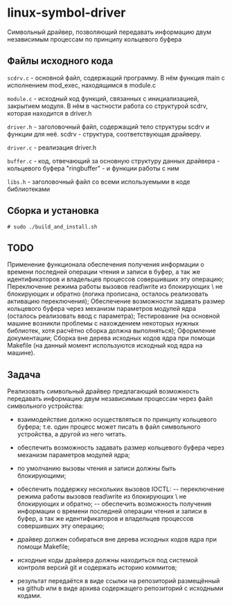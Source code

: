 # linux-symbol-driver
Символьный драйвер, позволяющий передавать информацию двум независимым процессам по принципу кольцевого буфера

## Файлы исходного кода
`scdrv.c` - основной файл, содержащий программу. В нём функция main с исполнением mod_exec, находящимся в module.c

`module.c` - исходный код функций, связанных с инициализацией, закрытием модуля. В нём в частности работа со структурой scdrv, которая находится в driver.h

`driver.h` - заголовочный файл, содержащий тело структуры scdrv и функции для неё. scdrv - структура, соответствующая драйверу. 

`driver.c` - реализация driver.h

`buffer.c` - код, отвечающий за основную структуру данных драйвера - кольцевого буфера "ringbuffer" - и функции работы с ним

`libs.h` - заголовочный файл со всеми используемыми в коде библиотеками

## Сборка и установка
`# sudo ./build_and_install.sh`

## TODO
Применение функционала обеспечения получения информации о времени последней операции чтения и записи в буфер, а так же идентификаторов и владельцев процессов совершивших эту операцию;
Переключение режима работы вызовов read\write из блокирующих \ не блокирующих и обратно (логика прописана, осталось реализовать активацию переключения);
Обеспечение возможности задавать размер кольцевого буфера через механизм параметров модулей ядра (осталось реализовать ввод с параметра);
Тестирование (на основной машине возникли проблемы с нахождением некоторых нужных библиотек, хотя расчётно сборка должна выполняться);
Оформление документации;
Сборка вне дерева исходных кодов ядра при помощи Makefile (на данный момент используются исходный код ядра на машине). 

## Задача
Реализовать символьный драйвер предлагающий возможность передавать информацию двум независимым процессам 
через файл символьного устройства: 
- взаимодействие должно осуществляться по принципу кольцевого буфера;  т.е. один процесс может писать в файл символьного устройства, а другой из него читать. 
- обеспечить возможность задавать размер кольцевого буфера через механизм параметров модулей ядра; 
- по умолчанию вызовы чтения и записи должны быть блокирующими; 
- обеспечить поддержку нескольких вызовов IOCTL: 
-- переключение режима работы вызовов read\write из блокирующих \ не блокирующих и обратно;
-- обеспечить возможность получения информации о времени последней операции чтения и записи в буфер, а так же идентификаторов и владельцев процессов совершивших эту операцию;

- драйвер должен собираться вне дерева исходных кодов ядра при помощи Makefile; 
- исходные коды драйвера должны находиться под системой контроля версий git и содержать историю коммитов; 
- результат передаётся в виде ссылки на репозиторий размещённый на github или в виде архива содержащего репозиторий с исходными кодами.
